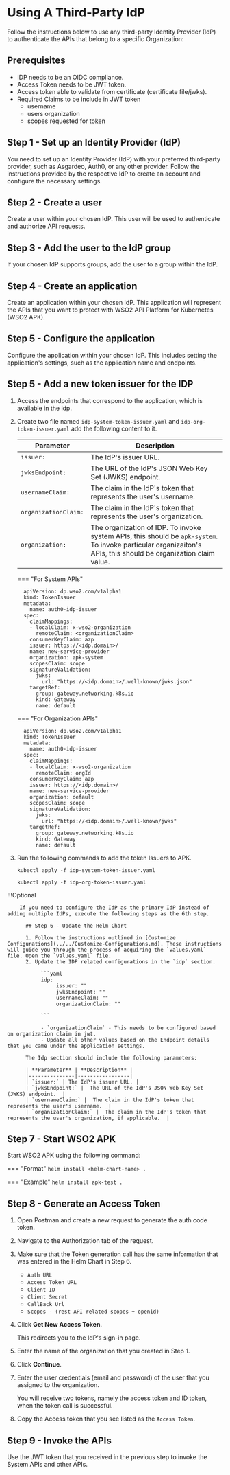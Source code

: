 # Using A Third-Party IdP

Follow the instructions below to use any third-party Identity Provider (IdP) to authenticate the APIs that belong to a specific Organization:

## Prerequisites
- IDP needs to be an OIDC compliance.
- Access Token needs to be JWT token.
- Access token able to validate from certificate (certificate file/jwks).
- Required Claims to be include in JWT token
     - username
     - users organization
     - scopes requested for token

## Step 1 - Set up an Identity Provider (IdP)

You need to set up an Identity Provider (IdP) with your preferred third-party provider, such as Asgardeo, Auth0, or any other provider. 
Follow the instructions provided by the respective IdP to create an account and configure the necessary settings.

## Step 2 - Create a user

Create a user within your chosen IdP. This user will be used to authenticate and authorize API requests.

## Step 3 - Add the user to the IdP group

If your chosen IdP supports groups, add the user to a group within the IdP.

## Step 4 - Create an application

Create an application within your chosen IdP. This application will represent the APIs that you want to protect with WSO2 API Platform for Kubernetes (WSO2 APK).

## Step 5 - Configure the application

Configure the application within your chosen IdP.
This includes setting the application's settings, such as the application name and endpoints.

## Step 5 - Add a new token issuer for the IDP

1. Access the endpoints that correspond to the application, which is available in the idp.
    

2. Create two file named `idp-system-token-issuer.yaml` and `idp-org-token-issuer.yaml` add the following content to it.

    | **Parameter** | **Description** |
    |---------------|-----------------|
    | `issuer:` | The IdP's issuer URL. |
    | `jwksEndpoint:` |  The URL of the IdP's JSON Web Key Set (JWKS) endpoint.  |
    | `usernameClaim:` |  The claim in the IdP's token that represents the user's username.  |
    | `organizationClaim:` |  The claim in the IdP's token that represents the user's organization.   |
    | `organization:` |  The organization of IDP. To invoke system APIs, this should be `apk-system`. To invoke particular organizaiton's APIs, this should be organization claim value.  |


    === "For System APIs"
      ```
        apiVersion: dp.wso2.com/v1alpha1
        kind: TokenIssuer
        metadata:
          name: auth0-idp-issuer
        spec:
          claimMappings:
          - localClaim: x-wso2-organization
            remoteClaim: <organizationClaim>
          consumerKeyClaim: azp
          issuer: https://<idp.domain>/
          name: new-service-provider
          organization: apk-system
          scopesClaim: scope
          signatureValidation:
            jwks:
              url: "https://<idp.domain>/.well-known/jwks.json"
          targetRef:
            group: gateway.networking.k8s.io
            kind: Gateway
            name: default
      ```

    === "For Organization APIs"
      ```
        apiVersion: dp.wso2.com/v1alpha1
        kind: TokenIssuer
        metadata:
          name: auth0-idp-issuer
        spec:
          claimMappings:
          - localClaim: x-wso2-organization
            remoteClaim: orgId
          consumerKeyClaim: azp
          issuer: https://<idp.domain>/
          name: new-service-provider
          organization: default
          scopesClaim: scope
          signatureValidation:
            jwks:
              url: "https://<idp.domain>/.well-known/jwks"
          targetRef:
            group: gateway.networking.k8s.io
            kind: Gateway
            name: default
      ```


3. Run the following commands to add the token Issuers to APK.


    ```
    kubectl apply -f idp-system-token-issuer.yaml
    ```

    ```
    kubectl apply -f idp-org-token-issuer.yaml
    ```


!!!Optional
    
        If you need to configure the IdP as the primary IdP instead of adding multiple IdPs, execute the following steps as the 6th step.

          ## Step 6 - Update the Helm Chart

          1. Follow the instructions outlined in [Customize Configurations](../../Customize-Configurations.md). These instructions will guide you through the process of acquiring the `values.yaml` file. Open the `values.yaml` file.
          2. Update the IDP related configurations in the `idp` section.

               ```yaml
               idp:
                    issuer: ""
                    jwksEndpoint: ""      
                    usernameClaim: ""
                    organizationClaim: ""

               ```

               - `organizationClaim` - This needs to be configured based on organization claim in jwt.
               - Update all other values based on the Endpoint details that you came under the application settings.

          The Idp section should include the following parameters:

          | **Parameter** | **Description** |
          |---------------|-----------------|
          | `issuer:` | The IdP's issuer URL. |
          | `jwksEndpoint:` |  The URL of the IdP's JSON Web Key Set (JWKS) endpoint.  |
          | `usernameClaim:` |  The claim in the IdP's token that represents the user's username.  |
          | `organizationClaim:` |  The claim in the IdP's token that represents the user's organization, if applicable.  |

## Step 7 - Start WSO2 APK

Start WSO2 APK using the following command:

=== "Format"
	```
	helm install <helm-chart-name> .
	```

=== "Example"
	```
	helm install apk-test .
	```

## Step 8 - Generate an Access Token

1. Open Postman and create a new request to generate the auth code token.
2. Navigate to the Authorization tab of the request.
3. Make sure that the Token generation call has the same information that was entered in the Helm Chart in Step 6.
     
     - `Auth URL`
     - `Access Token URL`
     - `Client ID`
     - `Client Secret`
     - `CallBack Url`
     - `Scopes - (rest API related scopes + openid)`

4. Click **Get New Access Token**.
     
      This redirects you to the IdP's sign-in page.

5. Enter the name of the organization that you created in Step 1.
6. Click **Continue**.
7. Enter the user credentials (email and password) of the user that you assigned to the organization.
     
     You will receive two tokens, namely the access token and ID token, when the token call is successful.

8.  Copy the Access token that you see listed as the `Access Token`.


## Step 9 - Invoke the APIs

Use the JWT token that you received in the previous step to invoke the System APIs and other APIs.
